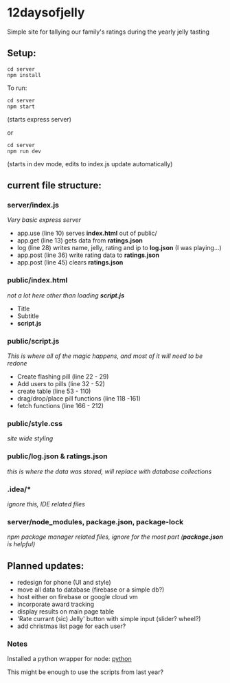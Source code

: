 # 12daysofjelly

Simple site for tallying our family's ratings during the yearly jelly tasting 

## Setup:

```
cd server 
npm install
```

To run:

```
cd server
npm start
 ```
(starts express server)

or

```
cd server
npm run dev
```
(starts in dev mode, edits to index.js update automatically)

## current file structure:
### server/index.js
*Very basic express server* 
* app.use (line 10) serves **index.html** out of public/ 
* app.get (line 13) gets data from **ratings.json**
* log (line 28) writes name, jelly, rating and ip to **log.json** (I was playing...)
* app.post (line 36) write rating data to **ratings.json**
* app.post (line 45) clears **ratings.json**

### public/index.html 
*not a lot here other than loading **script.js*** 
* Title
* Subtitle
* **script.js** 

### public/script.js
*This is where all of the magic happens, and most of it will need to be redone*
* Create flashing pill (line 22 - 29)
* Add users to pills (line 32 - 52)
* create table (line 53 - 110)
* drag/drop/place pill functions (line 118 -161)
* fetch functions (line 166 - 212) 

### public/style.css
*site wide styling*

### public/log.json & ratings.json
*this is where the data was stored, will replace with database collections*

### .idea/* 
*ignore this, IDE related files*

### server/node_modules, package.json, package-lock
*npm package manager related files, ignore for the most part (**package.json** is helpful)* 

## Planned updates:
* redesign for phone (UI and style)
* move all data to database (firebase or a simple db?)
* host either on firebase or google cloud vm
* incorporate award tracking
* display results on main page table
* 'Rate currant (sic) Jelly' button with simple input  (slider? wheel?)
* add christmas list page for each user?

### Notes
Installed a python wrapper for node:
[python](https://www.npmjs.com/package/python)

This might be enough to use the scripts from last year?